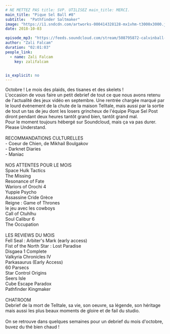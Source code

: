 ```yaml
---
# NE METTEZ PAS title: SVP. UTILISEZ main_title: MERCI.
main_title: "Pique Sel Ball #8"
subtitle:  "Pathfinder Saltmaker"
image: "https://i1.sndcdn.com/artworks-000414328128-mx1vhm-t3000x3000.jpg"
date: 2018-10-03

episode_mp3: "https://feeds.soundcloud.com/stream/508795872-calvinball-radio-pique-sel-ball-8-pathfinder-saltmaker.mp3"
author: "Zali Falcam"
duration: "02:01:03"
people_link: 
  - name: Zali Falcam
    key: zalifalcam


is_explicit: no
---
```


<PodcastHeader/>

<!-- ECRIRE LA DESCRIPTION DE L'EPISODE SOUS CETTE LIGNE -->
Octobre ! Le mois des plaids, des tisanes et des skelets !<br>L'occasion de vous faire un petit debrief de tout ce que nous avons retenu de l'actualité des jeux vidéo en septembre. Une rentrée chargée marqué par le lourd événement de la chute de la maison Telltale, mais aussi par la sortie de tout un tas de jeu dont les losers grincheux de l'équipe Pique Sel Post diront pendant deux heures tantôt grand bien, tantôt grand mal.<br>Pour le moment toujours hébergé sur Soundcloud, mais ça va pas durer. Please Understand.<br><br>RECOMMANDATIONS CULTURELLES<br>- Coeur de Chien, de Mikhail Boulgakov<br>- Darknet Diaries<br>- Maniac<br><br>NOS ATTENTES POUR LE MOIS<br>Space Hulk Tactics<br>The Missing<br>Resonance of Fate<br>Wariors of Orochi 4<br>Yuppie Psycho<br>Assassine Cride Grèce<br>Reigne : Game of Thrones<br>le jeu avec les cowboys<br>Call of Ctuhlhu<br>Soul Calibur 6<br>The Occupation<br><br>LES REVIEWS DU MOIS<br>Fell Seal : Arbiter's Mark (early access)<br>Fist of the North Star : Lost Paradise<br>Disgaea 1 Complete<br>Valkyria Chronicles IV<br>Parkasaurus (Early Access)<br>60 Parsecs<br>Star Control Origins<br>Seers Isle<br>Cube Escape Paradox<br>Pathfinder Kingmaker<br><br>CHATROOM<br>Debrief de la mort de Telltale, sa vie, son oeuvre, sa légende, son héritage mais aussi les plus beaux moments de gloire et de fail du studio.<br><br>On se retrouve dans quelques semaines pour un debrief du mois d'octobre, buvez du thé bien chaud !

